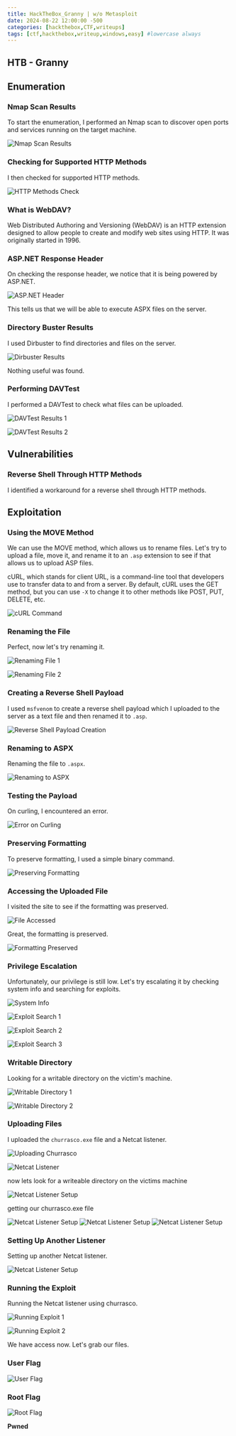 ```yaml
---
title: HackTheBox_Granny | w/o Metasploit
date: 2024-08-22 12:00:00 -500
categories: [hackthebox,CTF,writeups]
tags: [ctf,hackthebox,writeup,windows,easy] #lowercase always
---
```


## HTB - Granny

## Enumeration

### Nmap Scan Results

To start the enumeration, I performed an Nmap scan to discover open ports and services running on the target machine.

![Nmap Scan Results](/assets/img/granny/1.png)

### Checking for Supported HTTP Methods

I then checked for supported HTTP methods.

![HTTP Methods Check](/assets/img/granny/2.png)

### What is WebDAV?

Web Distributed Authoring and Versioning (WebDAV) is an HTTP extension designed to allow people to create and modify web sites using HTTP. It was originally started in 1996.

### ASP.NET Response Header

On checking the response header, we notice that it is being powered by ASP.NET.

![ASP.NET Header](/assets/img/granny/3.png)

This tells us that we will be able to execute ASPX files on the server.

### Directory Buster Results

I used Dirbuster to find directories and files on the server.

![Dirbuster Results](/assets/img/granny/4.png)

Nothing useful was found.

### Performing DAVTest

I performed a DAVTest to check what files can be uploaded.

![DAVTest Results 1](/assets/img/granny/5.png)

![DAVTest Results 2](/assets/img/granny/6.png)

## Vulnerabilities

### Reverse Shell Through HTTP Methods

I identified a workaround for a reverse shell through HTTP methods.

## Exploitation

### Using the MOVE Method

We can use the MOVE method, which allows us to rename files. Let's try to upload a file, move it, and rename it to an `.asp` extension to see if that allows us to upload ASP files.

cURL, which stands for client URL, is a command-line tool that developers use to transfer data to and from a server. By default, cURL uses the GET method, but you can use `-X` to change it to other methods like POST, PUT, DELETE, etc.

![cURL Command](/assets/img/granny/7.png)

### Renaming the File

Perfect, now let's try renaming it.

![Renaming File 1](/assets/img/granny/8.png)

![Renaming File 2](/assets/img/granny/9.png)

### Creating a Reverse Shell Payload

I used `msfvenom` to create a reverse shell payload which I uploaded to the server as a text file and then renamed it to `.asp`.

![Reverse Shell Payload Creation](/assets/img/granny/10.png)

### Renaming to ASPX

Renaming the file to `.aspx`.

![Renaming to ASPX](/assets/img/granny/11.png)

### Testing the Payload

On curling, I encountered an error.

![Error on Curling](/assets/img/granny/12.png)

### Preserving Formatting

To preserve formatting, I used a simple binary command.

![Preserving Formatting](/assets/img/granny/13.png)

### Accessing the Uploaded File

I visited the site to see if the formatting was preserved.

![File Accessed](/assets/img/granny/14.png)

Great, the formatting is preserved.

![Formatting Preserved](/assets/img/granny/15.png)

### Privilege Escalation

Unfortunately, our privilege is still low. Let's try escalating it by checking system info and searching for exploits.

![System Info](/assets/img/granny/16.png)

![Exploit Search 1](/assets/img/granny/17.png)

![Exploit Search 2](/assets/img/granny/18.png)

![Exploit Search 3](/assets/img/granny/19.png)

### Writable Directory

Looking for a writable directory on the victim's machine.

![Writable Directory 1](/assets/img/granny/20.png)

![Writable Directory 2](/assets/img/granny/21.png)

### Uploading Files

I uploaded the `churrasco.exe` file and a Netcat listener.

![Uploading Churrasco](/assets/img/granny/22.png)

![Netcat Listener](/assets/img/granny/23.png)

now lets look for a writeable directory on the victims machine

![Netcat Listener Setup](/assets/img/granny/24.png)

getting our churrasco.exe file

![Netcat Listener Setup](/assets/img/granny/25.png)
![Netcat Listener Setup](/assets/img/granny/26.png)
![Netcat Listener Setup](/assets/img/granny/27.png)
### Setting Up Another Listener

Setting up another Netcat listener.

![Netcat Listener Setup](/assets/img/granny/28.png)

### Running the Exploit

Running the Netcat listener using churrasco.

![Running Exploit 1](/assets/img/granny/29.png)

![Running Exploit 2](/assets/img/granny/30.png)

We have access now. Let's grab our files.

### User Flag

![User Flag](/assets/img/granny/31.png)

### Root Flag

![Root Flag](/assets/img/granny/32.png)

**Pwned**
